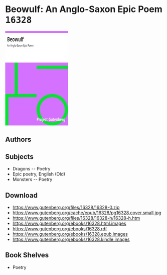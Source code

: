 # Beowulf: An Anglo-Saxon Epic Poem <kbd>16328</kbd>

![](./cover.medium.jpg "")

## Authors



## Subjects


 - Dragons -- Poetry
 - Epic poetry, English (Old)
 - Monsters -- Poetry

## Download


 - https://www.gutenberg.org/files/16328/16328-0.zip
 - https://www.gutenberg.org/cache/epub/16328/pg16328.cover.small.jpg
 - https://www.gutenberg.org/files/16328/16328-h/16328-h.htm
 - https://www.gutenberg.org/ebooks/16328.html.images
 - https://www.gutenberg.org/ebooks/16328.rdf
 - https://www.gutenberg.org/ebooks/16328.epub.images
 - https://www.gutenberg.org/ebooks/16328.kindle.images

## Book Shelves


 - Poetry
